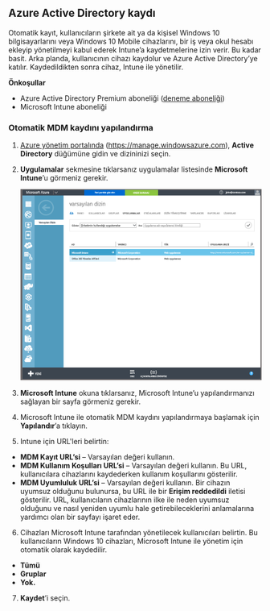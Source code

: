 ## Azure Active Directory kaydı

Otomatik kayıt, kullanıcıların şirkete ait ya da kişisel Windows 10 bilgisayarlarını veya Windows 10 Mobile cihazlarını, bir iş veya okul hesabı ekleyip yönetilmeyi kabul ederek Intune’a kaydetmelerine izin verir. Bu kadar basit. Arka planda, kullanıcının cihazı kaydolur ve Azure Active Directory’ye katılır. Kaydedildikten sonra cihaz, Intune ile yönetilir.

**Önkoşullar**
- Azure Active Directory Premium aboneliği ([deneme aboneliği](http://go.microsoft.com/fwlink/?LinkID=816845))
- Microsoft Intune aboneliği


### Otomatik MDM kaydını yapılandırma

1. [Azure yönetim portalında](https://manage.windowsazure.com) (https://manage.windowsazure.com), **Active Directory** düğümüne gidin ve dizininizi seçin.

2. **Uygulamalar** sekmesine tıklarsanız uygulamalar listesinde **Microsoft Intune**’u görmeniz gerekir.

    ![Microsoft Intune ile Azure AD uygulamaları](../media/aad-intune-app.png)

3. **Microsoft Intune** okuna tıklarsanız, Microsoft Intune’u yapılandırmanızı sağlayan bir sayfa görmeniz gerekir.

4. Microsoft Intune ile otomatik MDM kaydını yapılandırmaya başlamak için **Yapılandır**’a tıklayın.

5. Intune için URL'leri belirtin:

  - **MDM Kayıt URL’si** – Varsayılan değeri kullanın.
  - **MDM Kullanım Koşulları URL’si** – Varsayılan değeri kullanın. Bu URL, kullanıcılara cihazlarını kaydederken kullanım koşullarını gösterilir.
  - **MDM Uyumluluk URL’si** – Varsayılan değeri kullanın. Bir cihazın uyumsuz olduğunu bulunursa, bu URL ile bir **Erişim reddedildi** iletisi gösterilir. URL, kullanıcıların cihazlarının ilke ile neden uyumsuz olduğunu ve nasıl yeniden uyumlu hale getirebileceklerini anlamalarına yardımcı olan bir sayfayı işaret eder.

6.  Cihazları Microsoft Intune tarafından yönetilecek kullanıcıları belirtin. Bu kullanıcıların Windows 10 cihazları, Microsoft Intune ile yönetim için otomatik olarak kaydedilir.

  - **Tümü**
  - **Gruplar**
  - **Yok.**

7. **Kaydet**’i seçin.


<!--HONumber=Oct16_HO2-->


